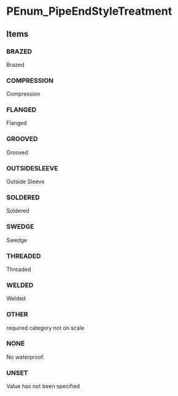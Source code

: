 # PEnum_PipeEndStyleTreatment

## Items

### BRAZED
Brazed

### COMPRESSION
Compression

### FLANGED
Flanged

### GROOVED
Grooved

### OUTSIDESLEEVE
Outside Sleeve

### SOLDERED
Soldered

### SWEDGE
Swedge

### THREADED
Threaded

### WELDED
Welded

### OTHER
required category not on scale

### NONE
No waterproof.

### UNSET
Value has not been specified
